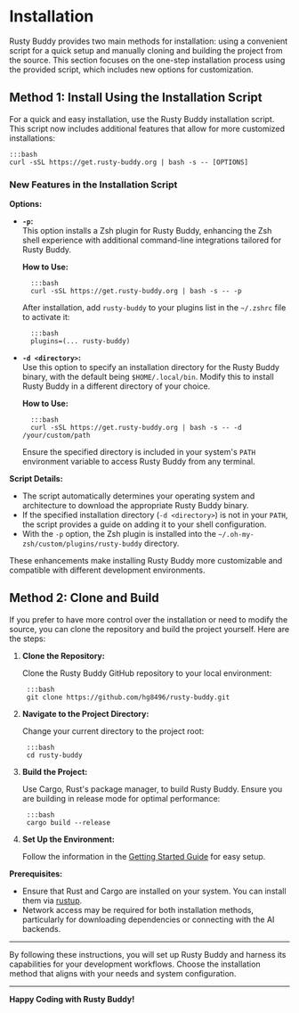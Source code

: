 # Installation

Rusty Buddy provides two main methods for installation: using a convenient script for a quick setup and manually cloning and building the project from the source. This section focuses on the one-step installation process using the provided script, which includes new options for customization.

## Method 1: Install Using the Installation Script

For a quick and easy installation, use the Rusty Buddy installation script. This script now includes additional features that allow for more customized installations:

    :::bash
    curl -sSL https://get.rusty-buddy.org | bash -s -- [OPTIONS]

### New Features in the Installation Script

**Options:**

- **`-p`:**  
    This option installs a Zsh plugin for Rusty Buddy, enhancing the Zsh shell experience with additional command-line integrations tailored for Rusty Buddy.

    **How to Use:**

        :::bash
        curl -sSL https://get.rusty-buddy.org | bash -s -- -p

    After installation, add `rusty-buddy` to your plugins list in the `~/.zshrc` file to activate it:

        :::bash
        plugins=(... rusty-buddy)

- **`-d <directory>`:**  
    Use this option to specify an installation directory for the Rusty Buddy binary, with the default being `$HOME/.local/bin`. Modify this to install Rusty Buddy in a different directory of your choice.

    **How to Use:**

        :::bash
        curl -sSL https://get.rusty-buddy.org | bash -s -- -d /your/custom/path

    Ensure the specified directory is included in your system's `PATH` environment variable to access Rusty Buddy from any terminal.

**Script Details:**

- The script automatically determines your operating system and architecture to download the appropriate Rusty Buddy binary.
- If the specified installation directory (`-d <directory>`) is not in your `PATH`, the script provides a guide on adding it to your shell configuration.
- With the `-p` option, the Zsh plugin is installed into the `~/.oh-my-zsh/custom/plugins/rusty-buddy` directory.

These enhancements make installing Rusty Buddy more customizable and compatible with different development environments.

## Method 2: Clone and Build

If you prefer to have more control over the installation or need to modify the source, you can clone the repository and build the project yourself. Here are the steps:

1. **Clone the Repository:**

    Clone the Rusty Buddy GitHub repository to your local environment:

        :::bash
        git clone https://github.com/hg8496/rusty-buddy.git

2. **Navigate to the Project Directory:**

    Change your current directory to the project root:

        :::bash
        cd rusty-buddy

3. **Build the Project:**

    Use Cargo, Rust's package manager, to build Rusty Buddy. Ensure you are building in release mode for optimal performance:

        :::bash
        cargo build --release

4. **Set Up the Environment:**

    Follow the information in the [Getting Started Guide](getting_started.md) for easy setup.

**Prerequisites:**

- Ensure that Rust and Cargo are installed on your system. You can install them via [rustup](https://rustup.rs/).
- Network access may be required for both installation methods, particularly for downloading dependencies or connecting with the AI backends.

---

By following these instructions, you will set up Rusty Buddy and harness its capabilities for your development workflows. Choose the installation method that aligns with your needs and system configuration.

---

**Happy Coding with Rusty Buddy!**
